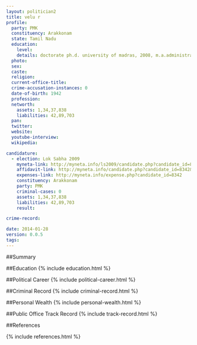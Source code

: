 ```yaml
---
layout: politician2
title: velu r
profile: 
  party: PMK
  constituency: Arakkonam
  state: Tamil Nadu
  education: 
    level: 
    details: doctorate ph.d. university of madras, 2008, m.a.administration, 1985, b.l 1980,m.sc. 1963, b.sc. 1960, university of madras
  photo: 
  sex: 
  caste: 
  religion: 
  current-office-title: 
  crime-accusation-instances: 0
  date-of-birth: 1942
  profession: 
  networth: 
    assets: 1,34,37,838
    liabilities: 42,89,703
  pan: 
  twitter: 
  website: 
  youtube-interview: 
  wikipedia: 

candidature: 
  - election: Lok Sabha 2009
    myneta-link: http://myneta.info/ls2009/candidate.php?candidate_id=8342
    affidavit-link: http://myneta.info/candidate.php?candidate_id=8342&scan=original
    expenses-link: http://myneta.info/expense.php?candidate_id=8342
    constituency: Arakkonam 
    party: PMK
    criminal-cases: 0
    assets: 1,34,37,838
    liabilities: 42,89,703
    result:  

crime-record: 

date: 2014-01-28
version: 0.0.5
tags: 
---
```

##Summary


##Education
{% include education.html %}


##Political Career
{% include political-career.html %}


##Criminal Record
{% include criminal-record.html %}


##Personal Wealth
{% include personal-wealth.html %}


##Public Office Track Record
{% include track-record.html %}


##References


{% include references.html %}